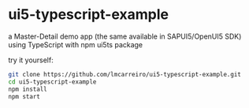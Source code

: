 # ui5-typescript-example
a Master-Detail demo app (the same available in SAPUI5/OpenUI5 SDK) using TypeScript with npm ui5ts package

try it yourself:

```sh
git clone https://github.com/lmcarreiro/ui5-typescript-example.git
cd ui5-typescript-example
npm install
npm start
```

